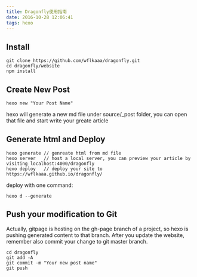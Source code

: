 ```yaml
---
title: Dragonfly使用指南
date: 2016-10-28 12:06:41
tags: hexo
---
```



## Install

```
git clone https://github.com/wflkaaa/dragonfly.git
cd dragonfly/website
npm install
```

## Create New Post

```
hexo new "Your Post Name"
```

hexo will generate a new md file under source/_post folder, you can open that file and start write your greate article
<!-- more -->
## Generate html and Deploy

```
hexo generate // genreate html from md file
hexo server   // host a local server, you can preview your article by visiting localhost:4000/dragonfly
hexo deploy   // deploy your site to https://wflkaaa.github.io/dragonfly/
```

deploy with one command:

```
hexo d --generate
```

## Push your modification to Git

Actually, gitpage is hosting on the gh-page branch of a project, so hexo is pushing generated content to that branch.
After you update the website, remember also commit your change to git master branch.

```
cd dragonfly
git add -A
git commit -m "Your new post name"
git push
```
